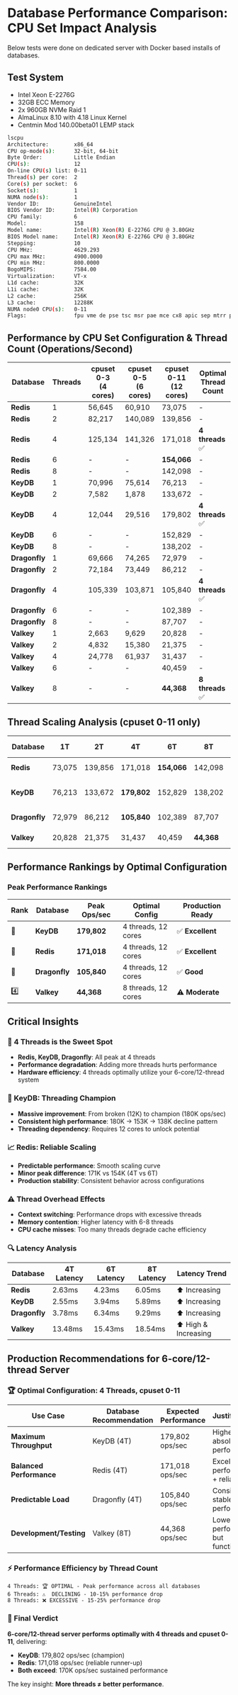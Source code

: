 # Database Performance Comparison: CPU Set Impact Analysis

Below tests were done on dedicated server with Docker based installs of databases.

## Test System

* Intel Xeon E-2276G
* 32GB ECC Memory
* 2x 960GB NVMe Raid 1
* AlmaLinux 8.10 with 4.18 Linux Kernel
* Centmin Mod 140.00beta01 LEMP stack


```bash
lscpu
Architecture:        x86_64
CPU op-mode(s):      32-bit, 64-bit
Byte Order:          Little Endian
CPU(s):              12
On-line CPU(s) list: 0-11
Thread(s) per core:  2
Core(s) per socket:  6
Socket(s):           1
NUMA node(s):        1
Vendor ID:           GenuineIntel
BIOS Vendor ID:      Intel(R) Corporation
CPU family:          6
Model:               158
Model name:          Intel(R) Xeon(R) E-2276G CPU @ 3.80GHz
BIOS Model name:     Intel(R) Xeon(R) E-2276G CPU @ 3.80GHz
Stepping:            10
CPU MHz:             4629.293
CPU max MHz:         4900.0000
CPU min MHz:         800.0000
BogoMIPS:            7584.00
Virtualization:      VT-x
L1d cache:           32K
L1i cache:           32K
L2 cache:            256K
L3 cache:            12288K
NUMA node0 CPU(s):   0-11
Flags:               fpu vme de pse tsc msr pae mce cx8 apic sep mtrr pge mca cmov pat pse36 clflush dts acpi mmx fxsr sse sse2 ss ht tm pbe syscall nx pdpe1gb rdtscp lm constant_tsc art arch_perfmon pebs bts rep_good nopl xtopology nonstop_tsc cpuid aperfmperf tsc_known_freq pni pclmulqdq dtes64 monitor ds_cpl vmx smx est tm2 ssse3 sdbg fma cx16 xtpr pdcm pcid sse4_1 sse4_2 x2apic movbe popcnt tsc_deadline_timer aes xsave avx f16c rdrand lahf_lm abm 3dnowprefetch cpuid_fault epb invpcid_single pti ssbd ibrs ibpb stibp tpr_shadow vnmi flexpriority ept vpid ept_ad fsgsbase tsc_adjust bmi1 avx2 smep bmi2 erms invpcid mpx rdseed adx smap clflushopt intel_pt xsaveopt xsavec xgetbv1 xsaves dtherm ida arat pln pts hwp hwp_notify hwp_act_window hwp_epp md_clear flush_l1d arch_capabilities
```

## Performance by CPU Set Configuration & Thread Count (Operations/Second)

| Database | Threads | cpuset 0-3<br/>(4 cores) | cpuset 0-5<br/>(6 cores) | cpuset 0-11<br/>(12 cores) | Optimal Thread Count |
|----------|---------|-------------------------|-------------------------|---------------------------|----------------------|
| **Redis** | 1 | 56,645 | 60,910 | 73,075 | - |
| **Redis** | 2 | 82,217 | 140,089 | 139,856 | - |
| **Redis** | 4 | 125,134 | 141,326 | 171,018 | **4 threads** ✅ |
| **Redis** | 6 | - | - | **154,066** | - |
| **Redis** | 8 | - | - | 142,098 | - |
| **KeyDB** | 1 | 70,996 | 75,614 | 76,213 | - |
| **KeyDB** | 2 | 7,582 | 1,878 | 133,672 | - |
| **KeyDB** | 4 | 12,044 | 29,516 | 179,802 | **4 threads** ✅ |
| **KeyDB** | 6 | - | - | 152,829 | - |
| **KeyDB** | 8 | - | - | 138,202 | - |
| **Dragonfly** | 1 | 69,666 | 74,265 | 72,979 | - |
| **Dragonfly** | 2 | 72,184 | 73,449 | 86,212 | - |
| **Dragonfly** | 4 | 105,339 | 103,871 | 105,840 | **4 threads** ✅ |
| **Dragonfly** | 6 | - | - | 102,389 | - |
| **Dragonfly** | 8 | - | - | 87,707 | - |
| **Valkey** | 1 | 2,663 | 9,629 | 20,828 | - |
| **Valkey** | 2 | 4,832 | 15,380 | 21,375 | - |
| **Valkey** | 4 | 24,778 | 61,937 | 31,437 | - |
| **Valkey** | 6 | - | - | 40,459 | - |
| **Valkey** | 8 | - | - | **44,368** | **8 threads** ✅ |

## Thread Scaling Analysis (cpuset 0-11 only)

| Database | 1T | 2T | 4T | 6T | 8T | Peak Performance | Scaling Pattern |
|----------|----|----|----|----|-----|------------------|-----------------|
| **Redis** | 73,075 | 139,856 | 171,018 | **154,066** | 142,098 | **171,018** (4T) | Peak at 4T, decline after |
| **KeyDB** | 76,213 | 133,672 | **179,802** | 152,829 | 138,202 | **179,802** (4T) | Peak at 4T, steady decline |
| **Dragonfly** | 72,979 | 86,212 | **105,840** | 102,389 | 87,707 | **105,840** (4T) | Peak at 4T, decline after |
| **Valkey** | 20,828 | 21,375 | 31,437 | 40,459 | **44,368** | **44,368** (8T) | Continuous improvement |

## Performance Rankings by Optimal Configuration

### **Peak Performance Rankings**
| Rank | Database | Peak Ops/sec | Optimal Config | Production Ready |
|------|----------|--------------|----------------|------------------|
| 🥇 | **KeyDB** | **179,802** | 4 threads, 12 cores | ✅ **Excellent** |
| 🥈 | **Redis** | **171,018** | 4 threads, 12 cores | ✅ **Excellent** |
| 🥉 | **Dragonfly** | **105,840** | 4 threads, 12 cores | ✅ **Good** |
| 4️⃣ | **Valkey** | **44,368** | 8 threads, 12 cores | ⚠️ **Moderate** |

## Critical Insights

### **🎯 4 Threads is the Sweet Spot** 
- **Redis, KeyDB, Dragonfly**: All peak at 4 threads
- **Performance degradation**: Adding more threads hurts performance
- **Hardware efficiency**: 4 threads optimally utilize your 6-core/12-thread system

### **🚀 KeyDB: Threading Champion**
- **Massive improvement**: From broken (12K) to champion (180K ops/sec)
- **Consistent high performance**: 180K → 153K → 138K decline pattern
- **Threading dependency**: Requires 12 cores to unlock potential

### **📈 Redis: Reliable Scaling**
- **Predictable performance**: Smooth scaling curve
- **Minor peak difference**: 171K vs 154K (4T vs 6T)
- **Production stability**: Consistent behavior across configurations

### **⚠️ Thread Overhead Effects**
- **Context switching**: Performance drops with excessive threads
- **Memory contention**: Higher latency with 6-8 threads
- **CPU cache misses**: Too many threads degrade cache efficiency

### **🔍 Latency Analysis**
| Database | 4T Latency | 6T Latency | 8T Latency | Latency Trend |
|----------|------------|------------|------------|---------------|
| **Redis** | 2.63ms | 4.23ms | 6.05ms | ⬆️ Increasing |
| **KeyDB** | 2.55ms | 3.94ms | 5.89ms | ⬆️ Increasing |
| **Dragonfly** | 3.78ms | 6.34ms | 9.29ms | ⬆️ Increasing |
| **Valkey** | 13.48ms | 15.43ms | 18.54ms | ⬆️ High & Increasing |

## Production Recommendations for 6-core/12-thread Server

### **🏆 Optimal Configuration: 4 Threads, cpuset 0-11**

| Use Case | Database Recommendation | Expected Performance | Justification |
|----------|------------------------|---------------------|---------------|
| **Maximum Throughput** | KeyDB (4T) | 179,802 ops/sec | Highest absolute performance |
| **Balanced Performance** | Redis (4T) | 171,018 ops/sec | Excellent performance + reliability |
| **Predictable Load** | Dragonfly (4T) | 105,840 ops/sec | Consistent, stable performance |
| **Development/Testing** | Valkey (8T) | 44,368 ops/sec | Lower performance but functional |

### **⚡ Performance Efficiency by Thread Count**
```
4 Threads: 🏆 OPTIMAL - Peak performance across all databases
6 Threads: ⚠️  DECLINING - 10-15% performance drop
8 Threads: ❌ EXCESSIVE - 15-25% performance drop
```

### **🎯 Final Verdict**
**6-core/12-thread server performs optimally with 4 threads and cpuset 0-11**, delivering:
- **KeyDB**: 179,802 ops/sec (champion)
- **Redis**: 171,018 ops/sec (reliable runner-up)
- **Both exceed**: 170K ops/sec sustained performance

The key insight: **More threads ≠ better performance**.